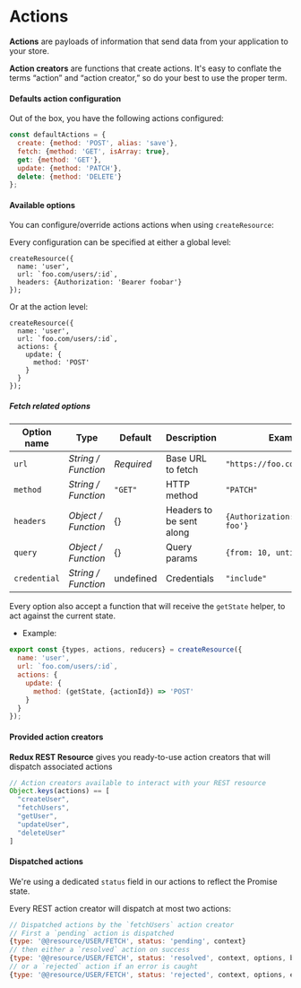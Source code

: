 # Actions

**Actions** are payloads of information that send data from your application to your store.

**Action creators** are functions that create actions. It's easy to conflate the terms “action” and “action creator,” so do your best to use the proper term.

#### Defaults action configuration

Out of the box, you have the following actions configured:

```js
const defaultActions = {
  create: {method: 'POST', alias: 'save'},
  fetch: {method: 'GET', isArray: true},
  get: {method: 'GET'},
  update: {method: 'PATCH'},
  delete: {method: 'DELETE'}
};
```

#### Available options

You can configure/override actions actions when using `createResource`:

Every configuration can be specified at either a global level:

```
createResource({
  name: 'user',
  url: `foo.com/users/:id`,
  headers: {Authorization: 'Bearer foobar'}
});
```

Or at the action level:

```
createResource({
  name: 'user',
  url: `foo.com/users/:id`,
  actions: {
    update: {
      method: 'POST'
    }
  }
});
```

##### Fetch related options

| Option name  | Type                | Default    | Description              | Example                         |
|--------------|---------------------|------------|--------------------------|---------------------------------|
| `url`        | *String / Function* | *Required* | Base URL to fetch        | `"https://foo.com/users/:id"`   |
| `method`     | *String / Function* | `"GET"`    | HTTP method              | `"PATCH"`                       |
| `headers`    | *Object / Function* | {}         | Headers to be sent along | `{Authorization: 'Bearer foo'}` |
| `query`      | *Object / Function* | {}         | Query params             | `{from: 10, until: 20}`         |
| `credential` | *String / Function* | undefined  | Credentials              | `"include"`                     |

Every option also accept a function that will receive the `getState` helper, to act against the current state.

- Example:

```js
export const {types, actions, reducers} = createResource({
  name: 'user',
  url: `foo.com/users/:id`,
  actions: {
    update: {
      method: (getState, {actionId}) => 'POST'
    }
  }
});
```

#### Provided action creators

**Redux REST Resource** gives you ready-to-use action creators that will dispatch associated actions

```js
// Action creators available to interact with your REST resource
Object.keys(actions) == [
  "createUser",
  "fetchUsers",
  "getUser",
  "updateUser",
  "deleteUser"
]
```

#### Dispatched actions

We're using a dedicated `status` field in our actions to reflect the Promise state.

Every REST action creator will dispatch at most two actions:

```js
// Dispatched actions by the `fetchUsers` action creator
// First a `pending` action is dispatched
{type: '@@resource/USER/FETCH', status: 'pending', context}
// then either a `resolved` action on success
{type: '@@resource/USER/FETCH', status: 'resolved', context, options, body, receivedAt}
// or a `rejected` action if an error is caught
{type: '@@resource/USER/FETCH', status: 'rejected', context, options, err, receivedAt}
```
